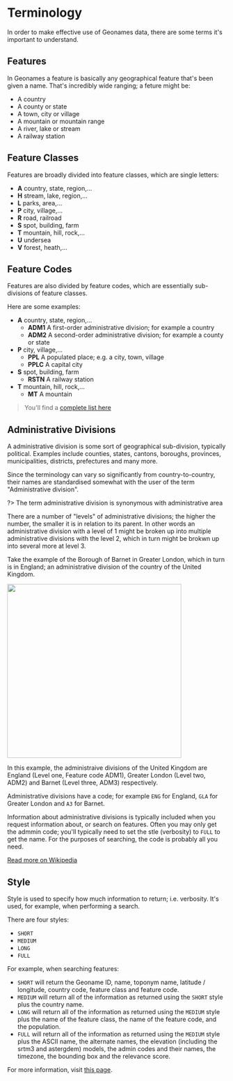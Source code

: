 # Terminology

In order to make effective use of Geonames data, there are some terms it's important to understand.

## Features

In Geonames a feature is basically any geographical feature that's been given a name. That's incredibly wide ranging; a feture might be:

* A country
* A county or state
* A town, city or village
* A mountain or mountain range
* A river, lake or stream
* A railway station

## Feature Classes

Features are broadly divided into feature classes, which are single letters:

* **A** country, state, region,...
* **H** stream, lake, region,...
* **L** parks, area,...
* **P** city, village,...
* **R** road, railroad
* **S** spot, building, farm
* **T** mountain, hill, rock,...
* **U** undersea
* **V** forest, heath,...

## Feature Codes

Features are also divided by feature codes, which are essentially sub-divisions of feature classes.

Here are some examples:

* **A** country, state, region,...
    * **ADM1** A first-order administrative division; for example a country
    * **ADM2** A second-order administrative division; for example a county or state
* **P** city, village,...
    * **PPL** A populated place; e.g. a city, town, village
    * **PPLC** A capital city
* **S** spot, building, farm
    * **RSTN** A railway station
* **T** mountain, hill, rock,...
    * **MT** A mountain
    
    
> You'll find a [complete list here](http://www.geonames.org/export/codes.html)

## Administrative Divisions

A administrative division is some sort of geographical sub-division, typically political. Examples include counties, states, cantons, boroughs, provinces, municipalities, districts, prefectures and many more. 

Since the terminology can vary so significantly from country-to-country, their names are standardised somewhat with the user of the term "Administrative division".

?> The term administrative division is synonymous with administrative area  

There are a number of "levels" of administrative divisions; the higher the number, the smaller it is in relation to its parent. In other words an administrative division with a level of 1 might be broken up into multiple administrative divisions with the level 2, which in turn might be brokwn up into several more at level 3.
 
Take the example of the Borough of Barnet in Greater London, which in turn is in England; an administrative division of the country of the United Kingdom.

<img src="/_media/barnet-hierarchy-2.svg" width="400">

In this example, the administraive divisions of the United Kingdom are England (Level one, Feature code ADM1), Greater London (Level two, ADM2) and Barnet (Level three, ADM3) respectively. 
 
Administrative divisions have a code; for example `ENG` for England, `GLA` for Greater London and `A3` for Barnet. 
 
Information about administrative divisions is typically included when you request information about, or search on features. Often you may only get the admmin code; you'll typically need to set the stle (verbosity) to `FULL` to get the name. For the purposes of searching, the code is probably all you need. 

[Read more on Wikipedia](https://en.wikipedia.org/wiki/Administrative_division)

## Style

Style is used to specify how much information to return; i.e. verbosity. It's used, for example, when performing a search.

There are four styles:

* `SHORT`
* `MEDIUM`
* `LONG`
* `FULL`

For example, when searching features:

* `SHORT` will return the Geoname ID, name, toponym name, latitude / longitude, country code, feature class and feature code.
* `MEDIUM` will return all of the information as returned using the `SHORT` style plus the country name.
* `LONG` will return all of the information as returned using the `MEDIUM` style plus the name of the feature class, the name of the feature code, and the population.
* `FULL` will return all of the information as returned using the `MEDIUM` style plus the ASCII name, the alternate names, the elevation (including the srtm3 and astergdem) models, the admin codes and their names, the timezone, the bounding box and the relevance score. 


For more information, visit [this page](/styles).
